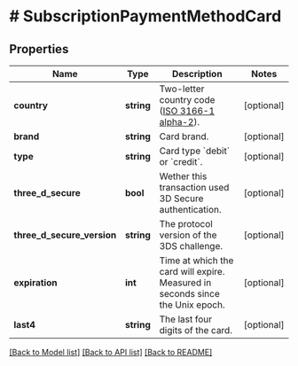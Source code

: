 # # SubscriptionPaymentMethodCard

## Properties

Name | Type | Description | Notes
------------ | ------------- | ------------- | -------------
**country** | **string** | Two-letter country code ([ISO 3166-1 alpha-2](https://en.wikipedia.org/wiki/ISO_3166-1_alpha-2)). | [optional] 
**brand** | **string** | Card brand. | [optional] 
**type** | **string** | Card type &#x60;debit&#x60; or &#x60;credit&#x60;. | [optional] 
**three_d_secure** | **bool** | Wether this transaction used 3D Secure authentication. | [optional] 
**three_d_secure_version** | **string** | The protocol version of the 3DS challenge. | [optional] 
**expiration** | **int** | Time at which the card will expire. Measured in seconds since the Unix epoch. | [optional] 
**last4** | **string** | The last four digits of the card. | [optional] 

[[Back to Model list]](../../README.md#documentation-for-models) [[Back to API list]](../../README.md#documentation-for-api-endpoints) [[Back to README]](../../README.md)


